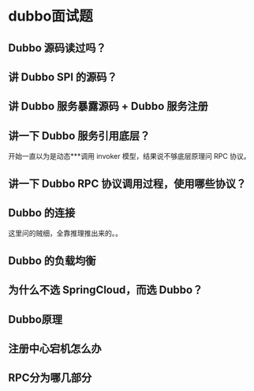 # dubbo面试题

## Dubbo 源码读过吗？

## 讲 Dubbo SPI 的源码？

## 讲 Dubbo 服务暴露源码 + Dubbo 服务注册 

## 讲一下 Dubbo 服务引用底层？

开始一直以为是动态***调用 invoker 模型，结果说不够底层原理问 RPC 协议。

## 讲一下 Dubbo RPC 协议调用过程，使用哪些协议？  

## Dubbo 的连接

这里问的贼细，全靠推理推出来的。。

## Dubbo 的负载均衡

## 为什么不选 SpringCloud，而选 Dubbo？

## Dubbo原理

## 注册中心宕机怎么办

## RPC分为哪几部分

